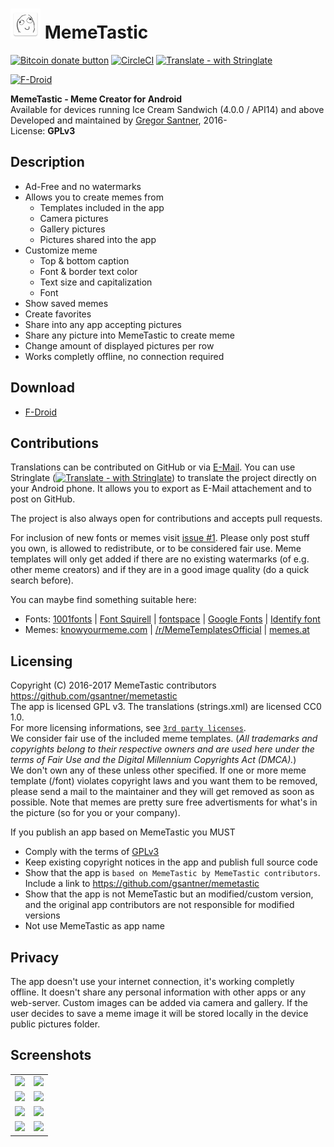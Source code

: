 # ![App icon](https://raw.githubusercontent.com/gsantner/memetastic/master/app/src/main/res/drawable-mdpi/ic_launcher.png "App Icon") MemeTastic

<span class="badge-bitcoin"><a href="https://gsantner.github.io/#donate" title="Donate once-off to this project using Bitcoin"><img src="https://img.shields.io/badge/bitcoin-donate-yellow.svg" alt="Bitcoin donate button" /></a></span> [![CircleCI](https://circleci.com/gh/gsantner/memetastic.svg?style=shield)](https://circleci.com/gh/gsantner/memetastic) [![Translate - with Stringlate](https://img.shields.io/badge/stringlate-translate-green.svg)](https://lonamiwebs.github.io/stringlate/translate?git=https%3A%2F%2Fgithub.com%2Fgsantner%2Fmemetastic.git&name=MemeTastic&web=https%3A%2F%2Fgithub.com%2Fgsantner%2FMemeTastic)

[![F-Droid](https://f-droid.org/wiki/images/0/06/F-Droid-button_get-it-on.png)](https://f-droid.org/repository/browse/?fdid=io.github.gsantner.memetastic)


**MemeTastic - Meme Creator for Android**  
Available for devices running Ice Cream Sandwich (4.0.0 / API14) and above  
Developed and maintained by [Gregor Santner](<https://gsantner.github.io>), 2016-  
License: **GPLv3**  

## Description
* Ad-Free and no watermarks
* Allows you to create memes from
  * Templates included in the app
  * Camera pictures
  * Gallery pictures
  * Pictures shared into the app
* Customize meme
  * Top & bottom caption
  * Font & border text color
  * Text size and capitalization
  * Font
* Show saved memes
* Create favorites
* Share into any app accepting pictures
* Share any picture into MemeTastic to create meme
* Change amount of displayed pictures per row
* Works completly offline, no connection required

## Download
* [F-Droid](https://f-droid.org/repository/browse/?fdid=io.github.gsantner.memetastic)

## Contributions
Translations can be contributed on GitHub or via [E-Mail](https://gsantner.github.io/#contact). You can use Stringlate ([![Translate - with Stringlate](https://img.shields.io/badge/stringlate-translate-green.svg)](https://lonamiwebs.github.io/stringlate/translate?git=https%3A%2F%2Fgithub.com%2Fgsantner%2Fmemetastic.git&name=MemeTastic&web=https%3A%2F%2Fgithub.com%2Fgsantner%2FMemeTastic)) to translate the project directly on your Android phone. It allows you to export as E-Mail attachement and to post on GitHub.

The project is also always open for contributions and accepts pull requests.

For inclusion of new fonts or memes visit [issue #1](https://github.com/gsantner/memetastic/issues/1).
Please only post stuff you own, is allowed to redistribute, or to be considered fair use.
Meme templates will only get added if there are no existing watermarks (of e.g. other meme creators) 
and if they are in a good image quality (do a quick search before).

You can maybe find something suitable here:  
* Fonts: [1001fonts](http://www.1001fonts.com) | [Font Squirell](https://www.fontsquirrel.com/fonts/list/find_fonts?filter%5Blicense%5D%5B0%5D=app&filter%5Blicense%5D%5B1%5D=open&sort=hot) | [fontspace](http://www.fontspace.com/) | [Google Fonts](https://fonts.google.com) | [Identify font](https://www.fontsquirrel.com/matcherator) 
* Memes: [knowyourmeme.com](http://knowyourmeme.com) | [/r/MemeTemplatesOfficial](https://www.reddit.com/r/MemeTemplatesOfficial)  | [memes.at](http://www.memes.at/)


## Licensing
Copyright (C) 2016-2017 MemeTastic contributors <https://github.com/gsantner/memetastic>  
The app is licensed GPL v3. The translations (strings.xml) are licensed CC0 1.0.  
For more licensing informations, see [`3rd party licenses`](/app/src/main/res/raw/licenses_3rd_party.md).  
We consider fair use of the included meme templates. (*All trademarks and copyrights belong to their respective owners and are used here under the terms of Fair Use and the Digital Millennium Copyrights Act (DMCA).*)  
We don't own any of these unless other specified. If one or more meme template (/font) violates copyright laws and 
you want them to be removed, please send a mail to the maintainer and they will get 
removed as soon as possible. Note that memes are pretty sure free
advertisments for what's in the picture (so for you or your company).

If you publish an app based on MemeTastic you MUST 
* Comply with the terms of [GPLv3](/LICENSE.md)
* Keep existing copyright notices in the app and publish full source code
* Show that the app is `based on MemeTastic by MemeTastic contributors`. Include a link to https://github.com/gsantner/memetastic
* Show that the app is not MemeTastic but an modified/custom version, and the original app contributors are not responsible for modified versions
* Not use MemeTastic as app name

## Privacy
The app doesn't use your internet connection, it's working completly offline. It doesn't share any personal information with other apps or any web-server.
Custom images can be added via camera and gallery. If the user decides to save a meme image it will be stored locally in the device public pictures folder.

## Screenshots
<table>
  <tr>
    <td> <img src="https://cloud.githubusercontent.com/assets/6735650/23828355/81b1f37e-06cf-11e7-8aec-537fb376ae80.png" /> </td>
    <td> <img src="https://user-images.githubusercontent.com/6735650/28480696-31d4e3e8-6e62-11e7-9512-5acfa05699b2.png" /> </td>
  </tr><tr>
    <td> <img src="https://cloud.githubusercontent.com/assets/6735650/23828354/81ae7cb2-06cf-11e7-8eee-66e6af799c1c.png" /> </td>
    <td> <img src="https://user-images.githubusercontent.com/6735650/28480457-13f96034-6e61-11e7-9382-81f8fbda963e.png" /> </td>
  </tr><tr>
    <td> <img src="https://user-images.githubusercontent.com/6735650/28741628-d7ec701c-741a-11e7-91df-cb3e7df8ecb6.png" /> </td>
    <td> <img src="https://cloud.githubusercontent.com/assets/6735650/23828356/81b5cf3a-06cf-11e7-8796-8b903b5c8e43.png" /> </td>
  </tr><tr>
    <td> <img src="https://user-images.githubusercontent.com/6735650/28741629-d810a9e6-741a-11e7-8a68-5e9e9992f67d.png" /> </td>
    <td> <img src="https://user-images.githubusercontent.com/6735650/28741630-d810ff68-741a-11e7-927f-b5556974cdbc.png" /> </td>
  </tr>
</table>

